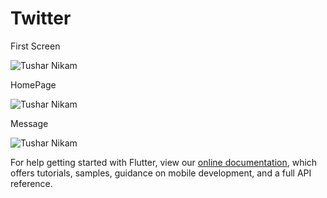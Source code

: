 # Twitter




First Screen

![Tushar Nikam](https://i.ibb.co/ZYRhCN7/First-Screen.jpg)

HomePage

![Tushar Nikam](https://i.ibb.co/xDJtwxC/Story.jpg)


Message

![Tushar Nikam](https://i.ibb.co/zR4k8XP/message.jpg)



For help getting started with Flutter, view our
[online documentation](https://flutter.dev/docs), which offers tutorials,
samples, guidance on mobile development, and a full API reference.
